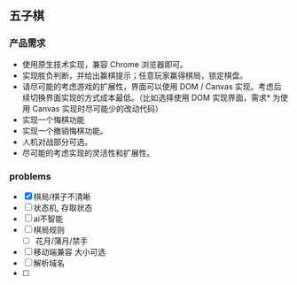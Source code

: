 ## 五子棋

###  产品需求

* 使用原生技术实现，兼容 Chrome 浏览器即可。
* 实现胜负判断，并给出赢棋提示；任意玩家赢得棋局，锁定棋盘。
* 请尽可能的考虑游戏的扩展性，界面可以使用 DOM / Canvas 实现。考虑后续切换界面实现的方式成本最低。（比如选择使用 DOM 实现界面，需求* 为使用 Canvas 实现时尽可能少的改动代码）
* 实现一个悔棋功能
* 实现一个撤销悔棋功能。
* 人机对战部分可选。
* 尽可能的考虑实现的灵活性和扩展性。


### problems

- [x] 棋局/棋子不清晰
- [ ] 状态机, 存取状态
- [ ] ai不智能
- [ ] 棋局规则
    -[ ] 花月/蒲月/禁手
- [ ] 移动端兼容 大小可选
- [ ] 解析域名
- [ ] 





